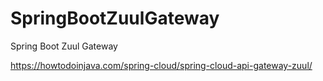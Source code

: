 # SpringBootZuulGateway
Spring Boot Zuul Gateway


https://howtodoinjava.com/spring-cloud/spring-cloud-api-gateway-zuul/
